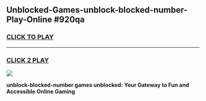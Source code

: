
## Unblocked-Games-unblock-blocked-number-Play-Online #920qa
<h3>
<a href="https://news.freeplayer.one?title=unblock-blocked-number&ref=3">CLICK TO PLAY</a></h3>
<hr>

<h3>
<a href="https://news.freeplayer.one?title=unblock-blocked-number&ref=3">CLICK 2 PLAY</a>
  
</h3>

<a href="https://news.freeplayer.one?title=unblock-blocked-number&ref=3"><img src="https://clearcache.store/games.png"></a>


**unblock-blocked-number games unblocked: Your Gateway to Fun and Accessible Online Gaming**
